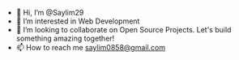 - 👋 Hi, I’m @Saylim29
- 👀 I’m interested in Web Development
- 💞️ I’m looking to collaborate on Open Source Projects. Let's build something amazing together!
- 📫 How to reach me saylim0858@gmail.com



<!---
Saylim29/Saylim29 is a ✨ special ✨ repository because its `README.md` (this file) appears on your GitHub profile.
You can click the Preview link to take a look at your changes.
--->
